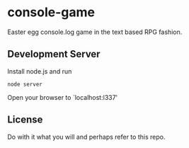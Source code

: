 # console-game
Easter egg console.log game in the text based RPG fashion.

## Development Server

Install node.js and run

```
node server
```

Open your browser to `localhost:l337'

## License

Do with it what you will and perhaps refer to this repo.

